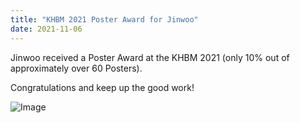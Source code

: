 ```yaml
---
title: "KHBM 2021 Poster Award for Jinwoo"
date: 2021-11-06 
---
```


Jinwoo received a Poster Award at the KHBM 2021 (only 10% out of approximately over 60 Posters).

Congratulations and keep up the good work!

![Image](//bspl.korea.ac.kr/Board/Gallery/2021/JinWooHong_KHBM2021_Award.jpeg)

